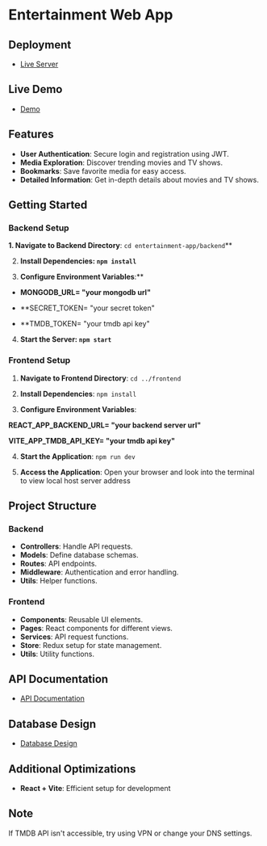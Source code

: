 # Entertainment Web App

## Deployment
- [Live Server](https://entertainment-app-frontend-110.onrender.com)

## Live Demo
- [Demo](https://youtu.be/d0fYdGMTsVE)

## Features
- **User Authentication**: Secure login and registration using JWT.
- **Media Exploration**: Discover trending movies and TV shows.
- **Bookmarks**: Save favorite media for easy access.
- **Detailed Information**: Get in-depth details about movies and TV shows.

## Getting Started

### Backend Setup
**1. Navigate to Backend Directory**: `cd entertainment-app/backend`**

2. **Install Dependencies: `npm install`**

3. **Configure Environment Variables**:**

- **MONGODB_URL= "your mongodb url"**

- **SECRET_TOKEN= "your secret token"

- **TMDB_TOKEN= "your tmdb api key"

4. **Start the Server: `npm start`**

### Frontend Setup

1. **Navigate to Frontend Directory**: `cd ../frontend`

2. **Install Dependencies**: `npm install`

3. **Configure Environment Variables**:

**REACT_APP_BACKEND_URL= "your backend server url"**

**VITE_APP_TMDB_API_KEY= "your tmdb api key"**

4. **Start the Application**: `npm run dev`

5. **Access the Application**: Open your browser and look into the terminal to view local host server address

## Project Structure

### Backend
- **Controllers**: Handle API requests.
- **Models**: Define database schemas.
- **Routes**: API endpoints.
- **Middleware**: Authentication and error handling.
- **Utils**: Helper functions.

### Frontend
- **Components**: Reusable UI elements.
- **Pages**: React components for different views.
- **Services**: API request functions.
- **Store**: Redux setup for state management.
- **Utils**: Utility functions.

## API Documentation
- [API Documentation](https://documenter.getpostman.com/view/29682764/2sA2xmVB3S)

## Database Design
- [Database Design](https://docs.google.com/document/d/1iWpAIfILl7cN4DK83MJfC0teh3CVMQW79ts3X503EkQ/edit?usp=sharing)

## Additional Optimizations

- **React + Vite**: Efficient setup for development

## Note
If TMDB API isn't accessible, try using VPN or change your DNS settings.
